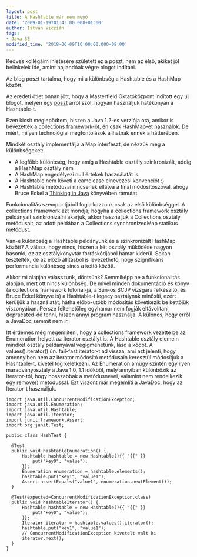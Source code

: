 ```yaml
---
layout: post
title: A Hashtable már nem menő
date: '2009-01-19T01:43:00.008+01:00'
author: István Viczián
tags:
- Java SE
modified_time: '2018-06-09T10:00:00.000-08:00'
---
```


Kedves kollégáim ihletésére született ez a poszt, nem az első, akiket
jól belinkelek ide, amint hajlandóak végre blogot indítani.

Az blog poszt tartalma, hogy mi a különbség a Hashtable és a HashMap
között.

Az eredeti ötlet onnan jött, hogy a Masterfield Oktatóközpont indított
egy új blogot, melyen egy
[poszt](http://masterfield.blog.hu/2008/12/05/hogyan_hasznaljuk_hatekonyan_a_java_hashtable_osztalyat)
arról szól, hogyan használjuk hatékonyan a Hashtable-t.

Ezen kicsit meglepődtem, hiszen a Java 1.2-es verziója óta, amikor is
bevezették a [collections
framework-öt](http://java.sun.com/docs/books/tutorial/collections/index.html),
én csak HashMap-et használok. De miért, milyen technológiai
megfontolások állhatnak ennek a hátterében.

Mindkét osztály implementálja a Map interfészt, de nézzük meg a
különbségeket:

-   A legfőbb különbség, hogy amíg a Hashtable osztály szinkronizált,
    addig a HashMap osztály nem
-   A HashMap engedélyezi null értékek használatát is
-   A Hashtable nem követi a camelcase elnevezési konvenciót :)
-   A Hashtable metódusai nincsenek ellátva a final módosítószóval,
    ahogy Bruce Eckel a [Thinking in
    Java](http://www.mindview.net/Books/TIJ/) könyvében rámutat

Funkcionalitás szempontjából foglalkozzunk csak az első különbséggel. A
collections framework azt mondja, hogyha a collections framework osztály
példányait szinkronizálni akarjuk, akkor használjuk a Collections
osztály metódusait, az adott példában a Collections.synchronizedMap
statikus metódust.

Van-e különbség a Hashtable példányunk és a szinkronizált HashMap
között? A válasz, hogy nincs, hiszen a két osztály működése nagyon
hasonló, ez az osztálykönyvtár forráskódjából hamar kiderül. Sokan
tesztelték, de az előző állításból is levezethető, hogy szignifikáns
performancia különbség sincs a kettő között.

Akkor mi alapján válasszunk, döntsünk? Semmiképp ne a funkcionalitás
alapján, mert ott nincs különbség. De mivel minden dokumentáció és könyv
(a collections framework tutorial-ja, a Sun-os SCJP vizsgára felkészítő,
és Bruce Eckel könyve is) a Hashtable-t legacy osztálynak minősíti,
ezért kerüljük a használatát, hátha előbb-utóbb módosítás következik be
kettőjük viszonyában. Persze feltehetőleg egyhamar nem fogják
eltávolítani, depracated-dé tenni, hiszen annyi program használja. A
különös, hogy erről a JavaDoc semmit nem ír.

Itt érdemes még megemlíteni, hogy a collections framework vezette be az
Enumeration helyett az Iterator osztályt is. A Hashtable osztály elemein
mindkét osztály példányával végigmehetünk, lásd a kódot. A
values().iterator() ún. fail-fast iterator-t ad vissza, ami azt jelenti,
hogy amennyiben nem az iterator módosító metódusain keresztül módosítjuk
a Hashtable-t, kivétel fog keletkezni. Az Enumeration amúgy szintén egy
ilyen maradványosztály a Java 1.0, 1.1 időkből, mely annyiban különbözik
az Iterator-tól, hogy hosszabbak a metódusnevei, valamint nem
rendelkezik egy remove() metódussal. Ezt viszont már megemlíti a
JavaDoc, hogy az Iterator-t használjuk.

```
import java.util.ConcurrentModificationException;
import java.util.Enumeration;
import java.util.Hashtable;
import java.util.Iterator;
import junit.framework.Assert;
import org.junit.Test;

public class HashTest {

  @Test
  public void hashtableEnumeration() {
      Hashtable hashtable = new Hashtable(){{ "{{" }}
          put("key0", "value");
      }};
      Enumeration enumeration = hashtable.elements();
      hashtable.put("key1", "value1");
      Assert.assertEquals("value1", enumeration.nextElement());
  }

  @Test(expected=ConcurrentModificationException.class)
  public void hashtableIterator() {
      Hashtable hashtable = new Hashtable(){{ "{{" }}
          put("key0", "value");
      }};
      Iterator iterator = hashtable.values().iterator();
      hashtable.put("key1", "value1");
      // ConcurrentModificationException kivetelt valt ki
      iterator.next();
  }
}
```

